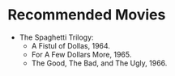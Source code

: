 Recommended Movies
==================

* The Spaghetti Trilogy:
  - A Fistul of Dollas, 1964.
  - For A Few Dollars More, 1965.
  - The Good, The Bad, and The Ugly, 1966.
